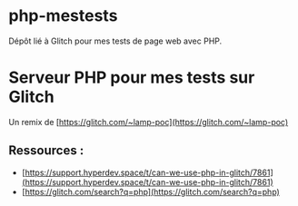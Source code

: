 # php-mestests
Dépôt lié à Glitch pour mes tests de page web avec PHP.

# Serveur PHP pour mes tests sur Glitch 
Un remix de [https://glitch.com/~lamp-poc](https://glitch.com/~lamp-poc)

## Ressources :
- [https://support.hyperdev.space/t/can-we-use-php-in-glitch/7861](https://support.hyperdev.space/t/can-we-use-php-in-glitch/7861)
- [https://glitch.com/search?q=php](https://glitch.com/search?q=php)

